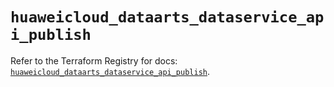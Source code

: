 # `huaweicloud_dataarts_dataservice_api_publish`

Refer to the Terraform Registry for docs: [`huaweicloud_dataarts_dataservice_api_publish`](https://registry.terraform.io/providers/huaweicloud/huaweicloud/1.71.1/docs/resources/dataarts_dataservice_api_publish).
